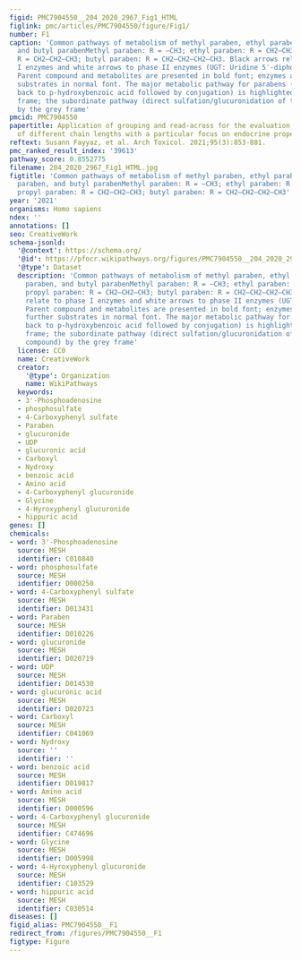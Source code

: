 ```yaml
---
figid: PMC7904550__204_2020_2967_Fig1_HTML
figlink: pmc/articles/PMC7904550/figure/Fig1/
number: F1
caption: 'Common pathways of metabolism of methyl paraben, ethyl paraben, propyl paraben,
  and butyl parabenMethyl paraben: R = –CH3; ethyl paraben: R = CH2–CH3; propyl paraben:
  R = CH2–CH2–CH3; butyl paraben: R = CH2–CH2–CH2–CH3. Black arrows relate to phase
  I enzymes and white arrows to phase II enzymes (UGT: Uridine 5′-diphospho-glucuronosyltransferase).
  Parent compound and metabolites are presented in bold font; enzymes and their further
  substrates in normal font. The major metabolic pathway for parabens (metabolism
  back to p-hydroxybenzoic acid followed by conjugation) is highlighted by the black
  frame; the subordinate pathway (direct sulfation/glucuronidation of the parent compound)
  by the grey frame'
pmcid: PMC7904550
papertitle: Application of grouping and read-across for the evaluation of parabens
  of different chain lengths with a particular focus on endocrine properties.
reftext: Susann Fayyaz, et al. Arch Toxicol. 2021;95(3):853-881.
pmc_ranked_result_index: '39613'
pathway_score: 0.8552775
filename: 204_2020_2967_Fig1_HTML.jpg
figtitle: 'Common pathways of metabolism of methyl paraben, ethyl paraben, propyl
  paraben, and butyl parabenMethyl paraben: R = –CH3; ethyl paraben: R = CH2–CH3;
  propyl paraben: R = CH2–CH2–CH3; butyl paraben: R = CH2–CH2–CH2–CH3'
year: '2021'
organisms: Homo sapiens
ndex: ''
annotations: []
seo: CreativeWork
schema-jsonld:
  '@context': https://schema.org/
  '@id': https://pfocr.wikipathways.org/figures/PMC7904550__204_2020_2967_Fig1_HTML.html
  '@type': Dataset
  description: 'Common pathways of metabolism of methyl paraben, ethyl paraben, propyl
    paraben, and butyl parabenMethyl paraben: R = –CH3; ethyl paraben: R = CH2–CH3;
    propyl paraben: R = CH2–CH2–CH3; butyl paraben: R = CH2–CH2–CH2–CH3. Black arrows
    relate to phase I enzymes and white arrows to phase II enzymes (UGT: Uridine 5′-diphospho-glucuronosyltransferase).
    Parent compound and metabolites are presented in bold font; enzymes and their
    further substrates in normal font. The major metabolic pathway for parabens (metabolism
    back to p-hydroxybenzoic acid followed by conjugation) is highlighted by the black
    frame; the subordinate pathway (direct sulfation/glucuronidation of the parent
    compound) by the grey frame'
  license: CC0
  name: CreativeWork
  creator:
    '@type': Organization
    name: WikiPathways
  keywords:
  - 3'-Phosphoadenosine
  - phosphosulfate
  - 4-Carboxyphenyl sulfate
  - Paraben
  - glucuronide
  - UDP
  - glucuronic acid
  - Carboxyl
  - Nydroxy
  - benzoic acid
  - Amino acid
  - 4-Carboxyphenyl glucuronide
  - Glycine
  - 4-Hyroxyphenyl glucuronide
  - hippuric acid
genes: []
chemicals:
- word: 3'-Phosphoadenosine
  source: MESH
  identifier: C010840
- word: phosphosulfate
  source: MESH
  identifier: D000250
- word: 4-Carboxyphenyl sulfate
  source: MESH
  identifier: D013431
- word: Paraben
  source: MESH
  identifier: D010226
- word: glucuronide
  source: MESH
  identifier: D020719
- word: UDP
  source: MESH
  identifier: D014530
- word: glucuronic acid
  source: MESH
  identifier: D020723
- word: Carboxyl
  source: MESH
  identifier: C041069
- word: Nydroxy
  source: ''
  identifier: ''
- word: benzoic acid
  source: MESH
  identifier: D019817
- word: Amino acid
  source: MESH
  identifier: D000596
- word: 4-Carboxyphenyl glucuronide
  source: MESH
  identifier: C474696
- word: Glycine
  source: MESH
  identifier: D005998
- word: 4-Hyroxyphenyl glucuronide
  source: MESH
  identifier: C103529
- word: hippuric acid
  source: MESH
  identifier: C030514
diseases: []
figid_alias: PMC7904550__F1
redirect_from: /figures/PMC7904550__F1
figtype: Figure
---
```

